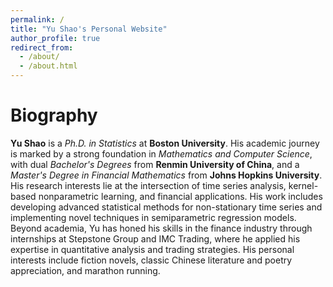 ```yaml
---
permalink: /
title: "Yu Shao's Personal Website"
author_profile: true
redirect_from: 
  - /about/
  - /about.html
---
```


Biography
=====

**Yu Shao** is a _Ph.D. in Statistics_ at **Boston University**. His academic journey is marked by a strong foundation in _Mathematics and Computer Science_, with dual _Bachelor's Degrees_ from **Renmin University of China**, and a _Master's Degree in Financial Mathematics_ from **Johns Hopkins University**. His research interests lie at the intersection of time series analysis, kernel-based nonparametric learning, and financial applications. His work includes developing advanced statistical methods for non-stationary time series and implementing novel techniques in semiparametric regression models. Beyond academia, Yu has honed his skills in the finance industry through internships at Stepstone Group and IMC Trading, where he applied his expertise in quantitative analysis and trading strategies. His personal interests include fiction novels, classic Chinese literature and poetry appreciation, and marathon running.
